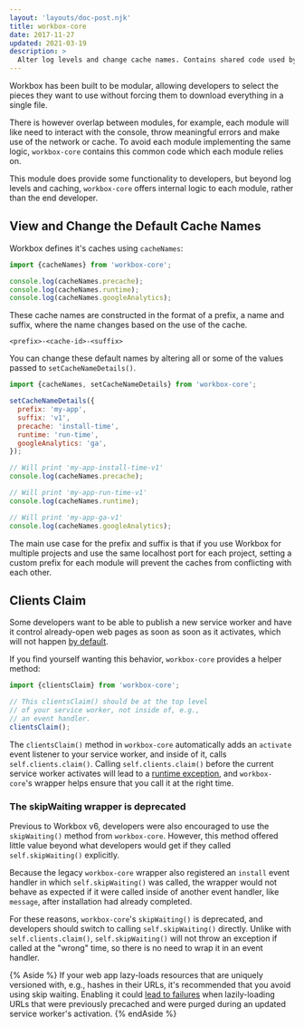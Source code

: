 ```yaml
---
layout: 'layouts/doc-post.njk'
title: workbox-core
date: 2017-11-27
updated: 2021-03-19
description: >
  Alter log levels and change cache names. Contains shared code used by all Workbox libraries.
---
```


Workbox has been built to be modular, allowing developers to select the
pieces they want to use without forcing them to download everything in a
single file.

There is however overlap between modules, for example, each module will like
need to interact with the console, throw meaningful errors and make use of
the network or cache. To avoid each module implementing the same logic,
`workbox-core` contains this common code which each module relies on.

This module does provide some functionality to developers, but beyond log
levels and caching, `workbox-core` offers internal logic to each module,
rather than the end developer.

## View and Change the Default Cache Names

Workbox defines it's caches using `cacheNames`:

```js
import {cacheNames} from 'workbox-core';

console.log(cacheNames.precache);
console.log(cacheNames.runtime);
console.log(cacheNames.googleAnalytics);
```

These cache names are constructed in the format of a prefix, a name and
suffix, where the name changes based on the use of the cache.

`<prefix>-<cache-id>-<suffix>`

You can change these default names by altering all or some of the values
passed to `setCacheNameDetails()`.

```js
import {cacheNames, setCacheNameDetails} from 'workbox-core';

setCacheNameDetails({
  prefix: 'my-app',
  suffix: 'v1',
  precache: 'install-time',
  runtime: 'run-time',
  googleAnalytics: 'ga',
});

// Will print 'my-app-install-time-v1'
console.log(cacheNames.precache);

// Will print 'my-app-run-time-v1'
console.log(cacheNames.runtime);

// Will print 'my-app-ga-v1'
console.log(cacheNames.googleAnalytics);
```

The main use case for the prefix and suffix is that if you use Workbox for
multiple projects and use the same localhost port for each project, setting a
custom prefix for each module will prevent the caches from conflicting
with each other.

## Clients Claim

Some developers want to be able to publish a new service worker and have it
control already-open web pages as soon as soon as it activates, which will not
happen [by default](https://developers.google.com/web/fundamentals/primers/service-workers/lifecycle#clientsclaim).

If you find yourself wanting this behavior, `workbox-core` provides a helper method:

```js
import {clientsClaim} from 'workbox-core';

// This clientsClaim() should be at the top level
// of your service worker, not inside of, e.g.,
// an event handler.
clientsClaim();
```

The `clientsClaim()` method in `workbox-core` automatically adds an `activate`
event listener to your service worker, and inside of it, calls
`self.clients.claim()`. Calling `self.clients.claim()` before the current service
worker activates will lead to a
[runtime exception](https://w3c.github.io/ServiceWorker/#dom-clients-claim),
and `workbox-core`'s wrapper helps ensure that you call it at the right time.

### The skipWaiting wrapper is deprecated

Previous to Workbox v6, developers were also encouraged to use the `skipWaiting()`
method from `workbox-core`. However, this method offered little value beyond what
developers would get if they called `self.skipWaiting()` explicitly.

Because the legacy `workbox-core` wrapper also registered an `install` event handler
in which `self.skipWaiting()` was called, the wrapper would not behave as expected
if it were called inside of another event handler, like `message`, after installation
had already completed.

For these reasons, `workbox-core`'s `skipWaiting()` is deprecated, and developers
should switch to calling `self.skipWaiting()` directly. Unlike with
`self.clients.claim()`, `self.skipWaiting()` will not throw an exception if called
at the "wrong" time, so there is no need to wrap it in an event handler.

{% Aside %}
If your web app lazy-loads resources that are uniquely versioned with, e.g.,
hashes in their URLs, it's recommended that you avoid using skip waiting.
Enabling it could [lead to
failures](https://stackoverflow.com/questions/51715127) when lazily-loading URLs
that were previously precached and were purged during an updated service
worker's activation.
{% endAside %}
